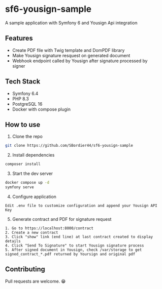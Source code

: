 # sf6-yousign-sample

A sample application with Symfony 6 and Yousign Api integration


## Features
- Create PDF file with Twig template and DomPDF library
- Make Yousign signature resquest on generated document
- Webhook endpoint called by Yousign after signature processed by signer


## Tech Stack
- Symfony 6.4
- PHP 8.3
- PostgreSQL 16
- Docker with compose plugin


## How to use
1. Clone the repo
``` bash
git clone https://github.com/SBordier44/sf6-yousign-sample
```


2. Install dependencies
``` bash
composer install
```


3. Start the dev server
``` bash
docker compose up -d
symfony serve
```


4. Configure application
```
Edit .env file to customize configuration and append your Yousign API Key
```


5. Generate contract and PDF for signature request
```
1. Go to https://localhost:8000/contract
2. Create a new contract
3. Click "show" link (end line) at last contract created to display details
4. Click "Send To Signature" to start Yousign signature process
5. After signed document in Yousign, check /var/storage to get signed_contract_*.pdf returned by Yoursign and original pdf
```


## Contributing
Pull requests are welcome. 😁
